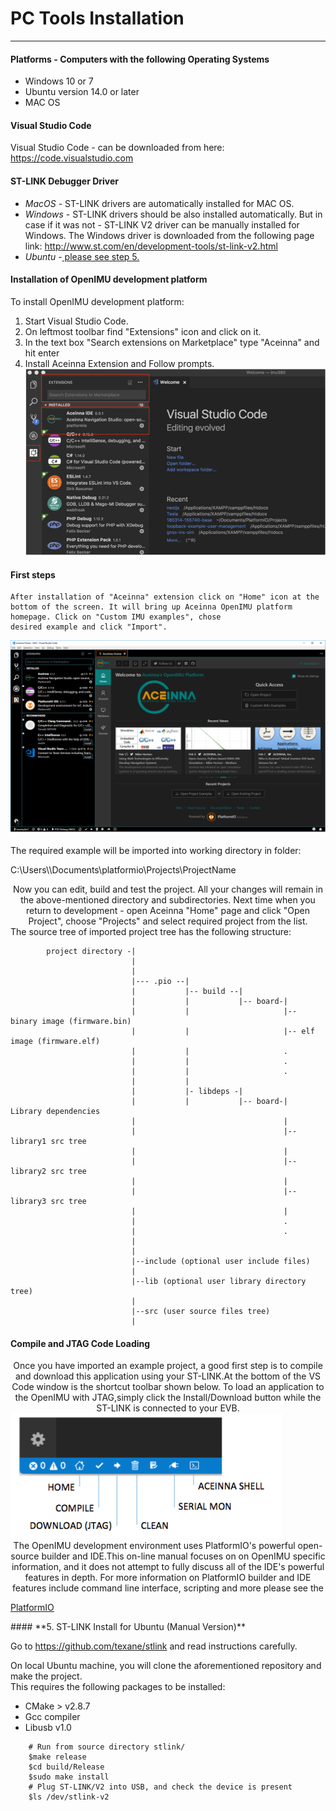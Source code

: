 # **PC Tools Installation**  


------------------------------------------------------------  

#### **Platforms - Computers with the following Operating Systems**  

 - Windows 10 or 7
 - Ubuntu version 14.0 or later
 - MAC OS


#### **Visual Studio Code**

Visual Studio Code - can be downloaded from here:  https://code.visualstudio.com

#### **ST-LINK Debugger Driver**  

-   *MacOS* - ST-LINK drivers are automatically installed for MAC OS.
-   *Windows* - ST-LINK drivers should be also installed automatically. But in case if it was not - ST-LINK V2 driver can be manually installed for Windows.  The Windows driver is downloaded from the following page link:
    http://www.st.com/en/development-tools/st-link-v2.html
-   *Ubuntu* -<a href="#step_5"> please see step 5.</a>

#### **Installation of OpenIMU development platform**

To install OpenIMU development platform:

1. Start Visual Studio Code.
2. On leftmost toolbar find "Extensions" icon and click on it.
3. In the text box "Search extensions on Marketplace" type "Aceinna" and hit enter
4. Install Aceinna Extension and Follow prompts.
    ![未找到图片](media/AddExtension.png)   


#### **First steps**   

    After installation of "Aceinna" extension click on "Home" icon at the bottom of the screen. It will bring up Aceinna OpenIMU platform homepage. Click on "Custom IMU examples", chose
    desired example and click "Import".  


![未找到图片](media/HomePage.png)   

  The required example will be imported into working directory in folder:   
            
  C:\\Users\\<username>\\Documents\\platformio\\Projects\\ProjectName   
<center>  
    Now you can edit, build and test the project. All your changes will remain in the above-mentioned
    directory and subdirectories.  
    Next time when you return to development - open Aceinna "Home" page and click "Open Project", choose
    "Projects" and select  
    required project from the list.  
</center>    
    The source tree of imported project tree has the following structure:  



```
        project directory -|
                           |
                           |                                   
                           |--- .pio --|
                           |           |-- build --|   
                           |           |           |-- board-|   
                           |           |                     |-- binary image (firmware.bin)  
                           |           |                     |-- elf image (firmware.elf)  
                           |           |                     .  
                           |           |                     .  
                           |           |                     .  
                           |           |
                           |           |- libdeps -|   
                           |           |           |-- board-|  Library dependencies
                           |                                 |      
                           |                                 |--library1 src tree
                           |                                 |   
                           |                                 |--library2 src tree
                           |                                 |   
                           |                                 |--library3 src tree
                           |                                 |   
                           |                                 .  
                           |                                 .  
                           |                                            
                           |                                            
                           |--include (optional user include files)              
                           |                                            
                           |--lib (optional user library directory tree)
                           |
                           |--src (user source files tree)
                           |
```

    
    
####    **Compile and JTAG Code Loading**   
<center>  
    Once you have imported an example project, a good first step is to compile and download this  
    application using your ST-LINK.At the bottom of the VS Code window is the shortcut toolbar  
    shown below.  To load an application to the OpenIMU with JTAG,simply click  
    the Install/Download button while the ST-LINK is connected to your EVB.  
</center>  
<img src="media/VSCodeToolBar.png" height = "200" >  
<center>  
    The OpenIMU development environment uses PlatformIO's powerful open-source builder and  
    IDE.This on-line  manual focuses on on OpenIMU specific information, and it does not attempt  
    to fully discuss all of the IDE's powerful  features in depth. For more information on PlatformIO  
    builder and IDE features include command line  interface, scripting and more please see the   
</center>   

[PlatformIO](https://docs.platformio.org)  

<div id="step_5"></div>
#### **5.  ST-LINK Install for Ubuntu (Manual Version)**  
  
  Go to https://github.com/texane/stlink and read instructions carefully.    
  
  On local Ubuntu machine, you will clone the aforementioned repository and make the project.  
  This requires the following packages to be installed:   
   
- CMake > v2.8.7  
- Gcc compiler  
- Libusb v1.0  

 

```  
    # Run from source directory stlink/  
    $make release  
    $cd build/Release  
    $sudo make install  
    # Plug ST-LINK/V2 into USB, and check the device is present  
    $ls /dev/stlink-v2  
```
